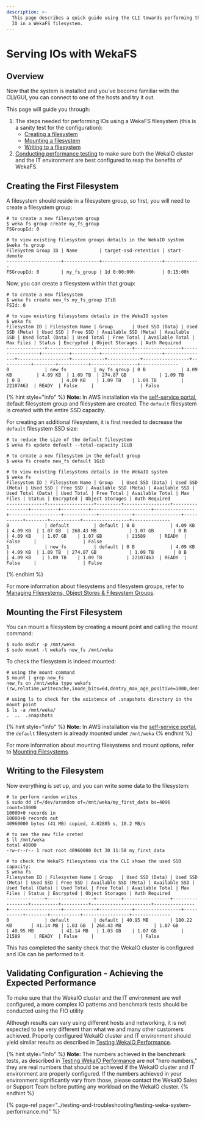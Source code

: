 ```yaml
---
description: >-
  This page describes a quick guide using the CLI towards performing the first
  IO in a WekaFS filesystem.
---
```


# Serving IOs with WekaFS

## Overview

Now that the system is installed and you've become familiar with the CLI/GUI, you can connect to one of the hosts and try it out. 

This page will guide you through:

1. The steps needed for performing IOs using a WekaFS filesystem \(this is a sanity test for the configuration\):
   * [Creating a filesystem](performing-the-first-io.md#creating-the-first-filesystem)
   * [Mounting a filesystem](performing-the-first-io.md#mounting-the-first-filesystem)
   * [Writing to a filesystem](performing-the-first-io.md#writing-to-the-filesystem)
2. [Conducting performance testing](performing-the-first-io.md#validating-configuration-achieving-the-expected-performance) to make sure both the WekaIO cluster and the IT environment are best configured to reap the benefits of WekaFS.

## Creating the First Filesystem

A filesystem should reside in a filesystem group, so first, you will need to create a filesystem group:

```text
# to create a new filesystem group
$ weka fs group create my_fs_group
FSGroupId: 0

# to view existing filesystem groups details in the WekaIO system
$weka fs group
FileSystem Group ID | Name        | target-ssd-retention | start-demote
--------------------+-------------+----------------------+-------------
FSGroupId: 0        | my_fs_group | 1d 0:00:00h          | 0:15:00h
```

Now, you can create a filesystem within that group:

```
# to create a new filesystem
$ weka fs create new_fs my_fs_group 1TiB
FSId: 0

# to view existing filesystems details in the WekaIO system
$ weka fs
Filesystem ID | Filesystem Name | Group       | Used SSD (Data) | Used SSD (Meta) | Used SSD | Free SSD | Available SSD (Meta) | Available SSD | Used Total (Data) | Used Total | Free Total | Available Total | Max Files | Status | Encrypted | Object Storages | Auth Required
--------------+-----------------+-------------+-----------------+-----------------+----------+----------+----------------------+---------------+-------------------+------------+------------+-----------------+-----------+--------+-----------+-----------------+--------------
0             | new_fs          | my_fs_group | 0 B             | 4.09 KB         | 4.09 KB  | 1.09 TB  | 274.87 GB            | 1.09 TB       | 0 B               | 4.09 KB    | 1.09 TB    | 1.09 TB         | 22107463  | READY  | False     |                 | False

```

{% hint style="info" %}
**Note:** In AWS installation via the [self-service portal](https://start.weka.io/), default filesystem group and filesystem are created. The `default` filesystem is created with the entire SSD capacity. 

For creating an additional filesystem, it is first needed to decrease the `default` filesystem SSD size:

```
# to reduce the size of the default filesystem
$ weka fs update default --total-capacity 1GiB
 
# to create a new filesystem in the default group
$ weka fs create new_fs default 1GiB
 
# to view existing filesystems details in the WekaIO system
$ weka fs
Filesystem ID | Filesystem Name | Group   | Used SSD (Data) | Used SSD (Meta) | Used SSD | Free SSD | Available SSD (Meta) | Available SSD | Used Total (Data) | Used Total | Free Total | Available Total | Max Files | Status | Encrypted | Object Storages | Auth Required
--------------+-----------------+---------+-----------------+-----------------+----------+----------+----------------------+---------------+-------------------+------------+------------+-----------------+-----------+--------+-----------+-----------------+--------------
0             | default         | default | 0 B             | 4.09 KB         | 4.09 KB  | 1.07 GB  | 268.43 MB            | 1.07 GB       | 0 B               | 4.09 KB    | 1.07 GB    | 1.07 GB         | 21589     | READY  | False     |                 | False
1             | new_fs          | default | 0 B             | 4.09 KB         | 4.09 KB  | 1.09 TB  | 274.87 GB            | 1.09 TB       | 0 B               | 4.09 KB    | 1.09 TB    | 1.09 TB         | 22107463  | READY  | False     |                 | False
```
{% endhint %}

For more information about filesystems and filesystem groups, refer to [Managing Filesystems, Object Stores & Filesystem Groups](../fs/managing-filesystems/).

## Mounting the First Filesystem

You can mount a filesystem by creating a mount point and calling the mount command:

```
$ sudo mkdir -p /mnt/weka
$ sudo mount -t wekafs new_fs /mnt/weka
```

To check the filesystem is indeed mounted:

```
# using the mount command
$ mount | grep new_fs
new_fs on /mnt/weka type wekafs (rw,relatime,writecache,inode_bits=64,dentry_max_age_positive=1000,dentry_max_age_negative=0)

# using ls to check for the existence of .snapshots directory in the mount point
$ ls -a /mnt/weka/
.  ..  .snapshots
```

{% hint style="info" %}
**Note:**  In AWS installation via the [self-service portal](https://start.weka.io/), the `default` filesystem is already mounted under `/mnt/weka`
{% endhint %}

For more information about mounting filesystems and mount options, refer to [Mounting Filesystems](../fs/mounting-filesystems.md#overview).

## Writing to the Filesystem

Now everything is set up, and you can write some data to the filesystem:

```text
# to perform random writes
$ sudo dd if=/dev/urandom of=/mnt/weka/my_first_data bs=4096 count=10000
10000+0 records in
10000+0 records out
40960000 bytes (41 MB) copied, 4.02885 s, 10.2 MB/s

# to see the new file creted
$ ll /mnt/weka
total 40000
-rw-r--r-- 1 root root 40960000 Oct 30 11:58 my_first_data

# to check the WekaFS filesystems via the CLI shows the used SSD capacity:
$ weka fs
Filesystem ID | Filesystem Name | Group   | Used SSD (Data) | Used SSD (Meta) | Used SSD | Free SSD | Available SSD (Meta) | Available SSD | Used Total (Data) | Used Total | Free Total | Available Total | Max Files | Status | Encrypted | Object Storages | Auth Required
--------------+-----------------+---------+-----------------+-----------------+----------+----------+----------------------+---------------+-------------------+------------+------------+-----------------+-----------+--------+-----------+-----------------+--------------
0             | default         | default | 40.95 MB        | 180.22 KB       | 41.14 MB | 1.03 GB  | 268.43 MB            | 1.07 GB       | 40.95 MB          | 41.14 MB   | 1.03 GB    | 1.07 GB         | 21589     | READY  | False     |                 | False
```

This has completed the sanity check that the WekaIO cluster is configured and IOs can be performed to it.

## Validating Configuration - Achieving the Expected Performance

To make sure that the WekaIO cluster and the IT environment are well configured, a more complex IO patterns and benchmark tests should be conducted using the FIO utility. 

Although results can vary using different hosts and networking, it is not expected to be very different than what we and many other customers achieved. Properly configured WekaIO cluster and IT environment should yield similar results as described in [Testing WekaIO Performance](../testing-and-troubleshooting/testing-weka-system-performance.md).

{% hint style="info" %}
**Note:** The numbers achieved in the benchmark tests, as described in [Testing WekaIO Performance](../testing-and-troubleshooting/testing-weka-system-performance.md) are not "hero numbers," they are real numbers that should be achieved if the WekaIO cluster and IT environment are properly configured. If the numbers achieved in your environment significantly vary from those, please contact the WekaIO Sales or Support Team before putting any workload on the WekaIO cluster.
{% endhint %}

{% page-ref page="../testing-and-troubleshooting/testing-weka-system-performance.md" %}

